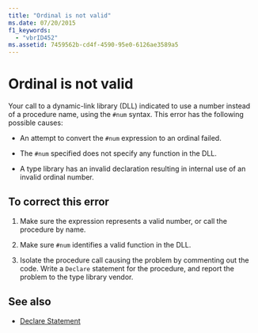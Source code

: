 ```yaml
---
title: "Ordinal is not valid"
ms.date: 07/20/2015
f1_keywords: 
  - "vbrID452"
ms.assetid: 7459562b-cd4f-4590-95e0-6126ae3589a5
---
```

# Ordinal is not valid

Your call to a dynamic-link library (DLL) indicated to use a number instead of a procedure name, using the `#num` syntax. This error has the following possible causes:  
  
- An attempt to convert the `#num` expression to an ordinal failed.  
  
- The `#num` specified does not specify any function in the DLL.  
  
- A type library has an invalid declaration resulting in internal use of an invalid ordinal number.  
  
## To correct this error  
  
1. Make sure the expression represents a valid number, or call the procedure by name.  
  
2. Make sure `#num` identifies a valid function in the DLL.  
  
3. Isolate the procedure call causing the problem by commenting out the code. Write a `Declare` statement for the procedure, and report the problem to the type library vendor.  
  
## See also

- [Declare Statement](../statements/declare-statement.md)
